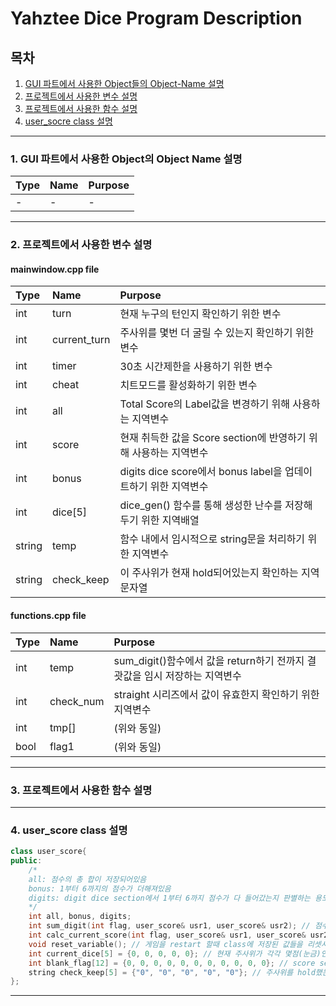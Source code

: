 # Yahztee Dice Program Description

## 목차
1. [GUI 파트에서 사용한 Object들의 Object-Name 설명](#1-gui-파트에서-사용한-object들의-object-name-설명)
2. [프로젝트에서 사용한 변수 설명](#2-프로젝트에서-사용한-변수-설명)
3. [프로젝트에서 사용한 함수 설명](#3-프로젝트에서-사용한-함수-설명)
4. [user_socre class 설명](#4-user_score-class-설명)

---
### 1. GUI 파트에서 사용한 Object의 Object Name 설명
| Type | Name | Purpose |
|:---|:---|:---|
| - | - | - |
---
### 2. 프로젝트에서 사용한 변수 설명
#### mainwindow.cpp file
| Type | Name | Purpose |
|:---|:---|:---|
| int | turn | 현재 누구의 턴인지 확인하기 위한 변수 |
| int | current_turn | 주사위를 몇번 더 굴릴 수 있는지 확인하기 위한 변수 |
| int | timer | 30초 시간제한을 사용하기 위한 변수 |
| int | cheat | 치트모드를 활성화하기 위한 변수 |
| int | all | Total Score의 Label값을 변경하기 위해 사용하는 지역변수 |
| int | score | 현재 취득한 값을 Score section에 반영하기 위해 사용하는 지역변수 |
| int | bonus | digits dice score에서 bonus label을 업데이트하기 위한 지역변수 |
| int | dice[5] | dice_gen() 함수를 통해 생성한 난수를 저장해두기 위한 지역배열 |
| string | temp | 함수 내에서 임시적으로 string문을 처리하기 위한 지역변수 |
| string | check_keep | 이 주사위가 현재 hold되어있는지 확인하는 지역 문자열 |
#### functions.cpp file
| Type | Name | Purpose |
|:---|:---|:---|
| int | temp | sum_digit()함수에서 값을 return하기 전까지 결괏값을 임시 저장하는 지역변수 |
| int | check_num | straight 시리즈에서 값이 유효한지 확인하기 위한 지역변수 |
| int | tmp[] | (위와 동일) |
| bool | flag1 | (위와 동일) |
---
### 3. 프로젝트에서 사용한 함수 설명
---
### 4. user_score class 설명
```c++
class user_score{
public:
    /*
    all: 점수의 총 합이 저장되어있음
    bonus: 1부터 6까지의 점수가 더해져있음
    digits: digit dice section에서 1부터 6까지 점수가 다 들어갔는지 판별하는 용도로 사용됨
    */
    int all, bonus, digits;
    int sum_digit(int flag, user_score& usr1, user_score& usr2); // 점수를 계산해 저장하기 위한 함수
    int calc_current_score(int flag, user_score& usr1, user_score& usr2); // 현재 가지고있는 주사위로 취득할 수 있는 점수가 몇점인지 확인하는 함수
    void reset_variable(); // 게임을 restart 할때 class에 저장된 값들을 리셋시키기 위한 함수
    int current_dice[5] = {0, 0, 0, 0, 0}; // 현재 주사위가 각각 몇점(눈금)인지 저장해두는 배열
    int blank_flag[12] = {0, 0, 0, 0, 0, 0, 0, 0, 0, 0, 0}; // score section에서 점수를 기입해둔 곳은 button이 활성화되지 않게끔 막는 배열
    string check_keep[5] = {"0", "0", "0", "0", "0"}; // 주사위를 hold했는지 여부를 저장해두는 배열
};
``` 
---